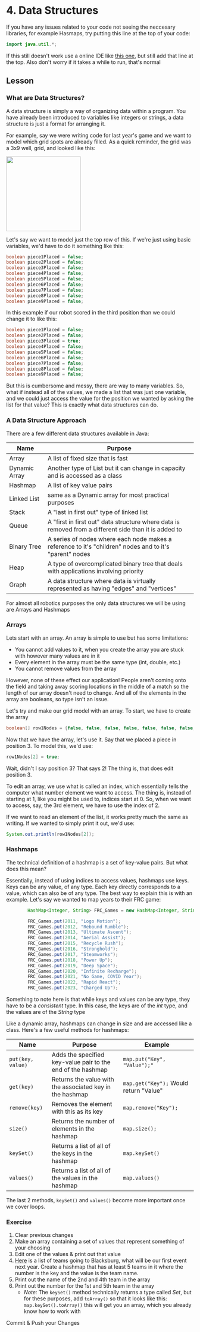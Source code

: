 # 4. Data Structures

If you have any issues related to your code not seeing the neccesary libraries, for example Hasmaps, try putting this line at the top of your code:
```java
import java.util.*; 
```
If this still doesn't work use a online IDE like [this one](https://www.w3schools.com/java/tryjava.asp?filename=demo_compiler), but still add that line at the top. Also don't worry if it takes a while to run, that's normal

## Lesson

### What are Data Structures?

A data structure is simply a way of organizing data within a program. You have already been introduced to variables like integers or strings, a data structure is just a format for arranging it. 

For example, say we were writing code for last year's game and we want to model which grid spots are already filled. As a quick reminder, the grid was a 3x9 well, grid, and looked like this:

<img src="https://i.ytimg.com/vi/J70qFwiUek0/maxresdefault.jpg" height="200">

Let's say we want to model just the top row of this. If we're just using basic variables, we'd have to do it something like this:

```java
boolean piece1Placed = false;
boolean piece2Placed = false;
boolean piece3Placed = false;
boolean piece4Placed = false;
boolean piece5Placed = false;
boolean piece6Placed = false;
boolean piece7Placed = false;
boolean piece8Placed = false;
boolean piece9Placed = false;
```
In this example if our robot scored in the third position than we could change it to like this:
```java
boolean piece1Placed = false;
boolean piece2Placed = false;
boolean piece3Placed = true;
boolean piece4Placed = false;
boolean piece5Placed = false;
boolean piece6Placed = false;
boolean piece7Placed = false;
boolean piece8Placed = false;
boolean piece9Placed = false;
```

But this is cumbersome and messy, there are way to many variables. So, what if instead all of the values, we made a list that was just one variable, and we could just access the value for the position we wanted by asking the list for that value? This is exactly what data structures can do.

### A Data Structure Approach

There are a few different data structures available in Java: 

|Name|Purpose|
|---|---|
|Array|A list of fixed size that is fast|
|Dynamic Array|Another type of List but it can change in capacity and is accessed as a class|
|Hashmap| A list of key value pairs|
|Linked List|same as a Dynamic array for most practical purposes|
|Stack| A "last in first out" type of linked list|
|Queue| A "first in first out" data structure where data is removed from a different side than it is added to|
|Binary Tree| A series of nodes where each node makes a reference to it's "children" nodes and to it's "parent" nodes|
|Heap| A type of overcomplicated binary tree that deals with applications involving priority|
|Graph| A data structure where data is virtually represented as having "edges" and "vertices"|

For almost all robotics purposes the only data structures we will be using are Arrays and Hashmaps

### Arrays

Lets start with an array. An array is simple to use but has some limitations: 
- You cannot add values to it, when you create the array you are stuck with however many values are in it
- Every element in the array must be the same type (int, double, etc.)
- You cannot remove values from the array

However, none of these effect our application! People aren't coming onto the field and taking away scoring locations in the middle of a match so the length of our array doesn't need to change. And all of the elements in the array are booleans, so type isn't an issue.

Let's try and make our grid model with an array. To start, we have to create the array
```java
boolean[] row1Nodes = {false, false, false, false, false, false, false, false, false};
```

Now that we have the array, let's use it. Say that we placed a piece in position 3. To model this, we'd use:
```java
row1Nodes[2] = true;
```

Wait, didn't I say position 3? That says 2! The thing is, that does edit position 3. 

To edit an array, we use what is called an index, which essentially tells the computer what number element we want to access. The thing is, instead of starting at 1, like you might be used to, indices start at 0. So, when we want to access, say, the 3rd element, we have to use the index of 2. 

If we want to read an element of the list, it works pretty much the same as writing. If we wanted to simply print it out, we'd use:
```java
System.out.println(row1Nodes[2]);
```

### Hashmaps

The technical definition of a hashmap is a set of key-value pairs. But what does this mean? 

Essentially, instead of using indices to access values, hashmaps use keys. Keys can be any value, of any type. Each key directly corresponds to a value, which can also be of any type. The best way to explain this is with an example. Let's say we wanted to map years to their FRC game:

```java
	    HashMap<Integer, String> FRC_Games = new HashMap<Integer, String>();

        FRC_Games.put(2011, "Logo Motion");
        FRC_Games.put(2012, "Rebound Rumble");
        FRC_Games.put(2013, "Ultimate Ascent");
        FRC_Games.put(2014, "Aerial Assist");
        FRC_Games.put(2015, "Recycle Rush");
        FRC_Games.put(2016, "Stronghold");
        FRC_Games.put(2017, "Steamworks");
        FRC_Games.put(2018, "Power Up");
        FRC_Games.put(2019, "Deep Space");
        FRC_Games.put(2020, "Infinite Recharge");
        FRC_Games.put(2021, "No Game, COVID Year");
        FRC_Games.put(2022, "Rapid React");
        FRC_Games.put(2023, "Charged Up");
```

Something to note here is that while keys and values can be any type, they have to be a *consistent* type. In this case, the keys are of the *int* type, and the values are of the *String* type

Like a dynamic array, hashmaps can change in size and are accessed like a class. Here's a few useful methods for hashmaps:

|Name|Purpose|Example|
|---|---|---|
|`put(key, value)`|Adds the specified key-value pair to the end of the hashmap|`map.put("Key", "Value");"`|
|`get(key)`|Returns the value with the associated key in the hashmap|`map.get("Key");` Would return "Value"|
|`remove(key)`| Removes the element with this as its key|`map.remove("Key");`|
|`size()`| Returns the number of elements in the hashmap|`map.size();`|
|`keySet()`| Returns a list of all of the keys in the hashmap|`map.keySet()`|
|`values()`| Returns a list of all of the values in the hashmap|`map.values()`|

The last 2 methods, `keySet()` and `values()` become more important once we cover loops.

### Exercise 

1. Clear previous changes
2. Make an array containing a set of values that represent something of your choosing
3. Edit one of the values & print out that value
4. [Here](https://www.thebluealliance.com/event/2024vabla) is a list of teams going to Blacksburg, what will be our first event next year. Create a hashmap that has at least 5 teams in it where the number is the key and the value is the team name.
5. Print out the name of the 2nd and 4th team in the array
6. Print out the number for the 1st and 5th team in the array
   - *Note:* The `keySet()` method technically returns a type called *Set*, but for these purposes, add `toArray()` so that it looks like this: `map.keySet().toArray()` this will get you an array, which you already know how to work with

Commit & Push your Changes